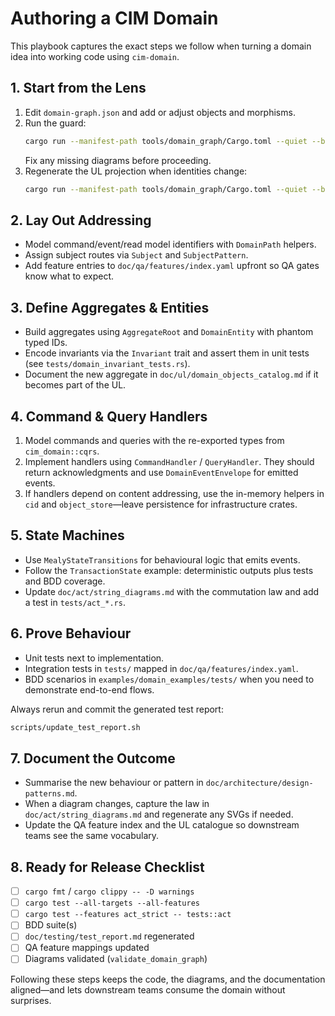 <!-- Copyright 2025 Cowboy AI, LLC. -->

# Authoring a CIM Domain

This playbook captures the exact steps we follow when turning a domain idea into working code using `cim-domain`.

## 1. Start from the Lens

1. Edit `domain-graph.json` and add or adjust objects and morphisms.
2. Run the guard:
   ```bash
   cargo run --manifest-path tools/domain_graph/Cargo.toml --quiet --bin validate_domain_graph
   ```
   Fix any missing diagrams before proceeding.
3. Regenerate the UL projection when identities change:
   ```bash
   cargo run --manifest-path tools/domain_graph/Cargo.toml --quiet --bin ul_projection
   ```

## 2. Lay Out Addressing

- Model command/event/read model identifiers with `DomainPath` helpers.  
- Assign subject routes via `Subject` and `SubjectPattern`.  
- Add feature entries to `doc/qa/features/index.yaml` upfront so QA gates know what to expect.

## 3. Define Aggregates & Entities

- Build aggregates using `AggregateRoot` and `DomainEntity` with phantom typed IDs.
- Encode invariants via the `Invariant` trait and assert them in unit tests (see `tests/domain_invariant_tests.rs`).
- Document the new aggregate in `doc/ul/domain_objects_catalog.md` if it becomes part of the UL.

## 4. Command & Query Handlers

1. Model commands and queries with the re-exported types from `cim_domain::cqrs`.
2. Implement handlers using `CommandHandler` / `QueryHandler`. They should return acknowledgments and use `DomainEventEnvelope` for emitted events.
3. If handlers depend on content addressing, use the in-memory helpers in `cid` and `object_store`—leave persistence for infrastructure crates.

## 5. State Machines

- Use `MealyStateTransitions` for behavioural logic that emits events.  
- Follow the `TransactionState` example: deterministic outputs plus tests and BDD coverage.  
- Update `doc/act/string_diagrams.md` with the commutation law and add a test in `tests/act_*.rs`.

## 6. Prove Behaviour

- Unit tests next to implementation.  
- Integration tests in `tests/` mapped in `doc/qa/features/index.yaml`.  
- BDD scenarios in `examples/domain_examples/tests/` when you need to demonstrate end-to-end flows.

Always rerun and commit the generated test report:
```bash
scripts/update_test_report.sh
```

## 7. Document the Outcome

- Summarise the new behaviour or pattern in `doc/architecture/design-patterns.md`.  
- When a diagram changes, capture the law in `doc/act/string_diagrams.md` and regenerate any SVGs if needed.  
- Update the QA feature index and the UL catalogue so downstream teams see the same vocabulary.

## 8. Ready for Release Checklist

- [ ] `cargo fmt` / `cargo clippy -- -D warnings`  
- [ ] `cargo test --all-targets --all-features`  
- [ ] `cargo test --features act_strict -- tests::act`  
- [ ] BDD suite(s)  
- [ ] `doc/testing/test_report.md` regenerated  
- [ ] QA feature mappings updated  
- [ ] Diagrams validated (`validate_domain_graph`)

Following these steps keeps the code, the diagrams, and the documentation aligned—and lets downstream teams consume the domain without surprises.
